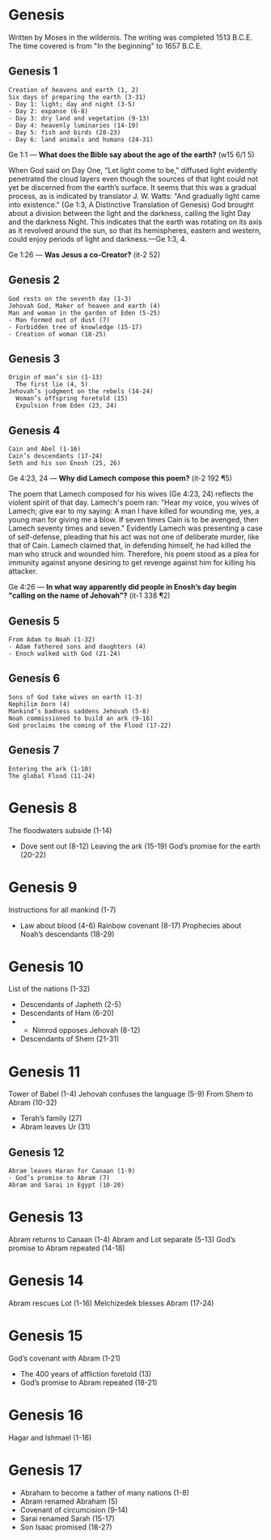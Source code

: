 # Genesis

Written by Moses in the wildernis. The writing was completed 1513 B.C.E. The time covered is from "In the beginning" to 1657 B.C.E.

## Genesis 1

```
Creation of heavens and earth (1, 2)
Six days of preparing the earth (3-31)
- Day 1: light; day and night (3-5)
- Day 2: expanse (6-8)
- Day 3: dry land and vegetation (9-13)
- Day 4: heavenly luminaries (14-19)
- Day 5: fish and birds (20-23)
- Day 6: land animals and humans (24-31)
```

Ge 1:1 ​— **What does the Bible say about the age of the earth?** (w15 6/1 5)

When God said on Day One, "Let light come to be," diffused light evidently penetrated the cloud layers even though the sources of that light could not yet be discerned from the earth’s surface. It seems that this was a gradual process, as is indicated by translator J. W. Watts: "And gradually light came into existence." (Ge 1:3, A Distinctive Translation of Genesis) God brought about a division between the light and the darkness, calling the light Day and the darkness Night. This indicates that the earth was rotating on its axis as it revolved around the sun, so that its hemispheres, eastern and western, could enjoy periods of light and darkness.​—Ge 1:3, 4.

Ge 1:26 ​— **Was Jesus a co-Creator?** (it-2 52)

## Genesis 2

```
God rests on the seventh day (1-3)
Jehovah God, Maker of heaven and earth (4)
Man and woman in the garden of Eden (5-25)
- Man formed out of dust (7)
- Forbidden tree of knowledge (15-17)
- Creation of woman (18-25)
```

## Genesis 3

```
Origin of man’s sin (1-13)
  The first lie (4, 5)
Jehovah’s judgment on the rebels (14-24)
  Woman’s offspring foretold (15)
  Expulsion from Eden (23, 24)
```

## Genesis 4

```
Cain and Abel (1-16)
Cain’s descendants (17-24)
Seth and his son Enosh (25, 26)
```

Ge 4:23, 24 ​— **Why did Lamech compose this poem?** (it-2 192 ¶5)

The poem that Lamech composed for his wives (Ge 4:23, 24) reflects the violent spirit of that day. Lamech's poem ran: "Hear my voice, you wives of Lamech; give ear to my saying: A man I have killed for wounding me, yes, a young man for giving me a blow. If seven times Cain is to be avenged, then Lamech seventy times and seven." Evidently Lamech was presenting a case of self-defense, pleading that his act was not one of deliberate murder, like that of Cain. Lamech claimed that, in defending himself, he had killed the man who struck and wounded him. Therefore, his poem stood as a plea for immunity against anyone desiring to get revenge against him for killing his attacker.

Ge 4:26 ​— **In what way apparently did people in Enosh’s day begin "calling on the name of Jehovah"?** (it-1 338 ¶2)
## Genesis 5

```
From Adam to Noah (1-32)
- Adam fathered sons and daughters (4)
- Enoch walked with God (21-24)
```

## Genesis 6

```
Sons of God take wives on earth (1-3)
Nephilim born (4)
Mankind’s badness saddens Jehovah (5-8)
Noah commissioned to build an ark (9-16)
God proclaims the coming of the Flood (17-22)
```

## Genesis 7

```
Entering the ark (1-10)
The global Flood (11-24)
```

# Genesis 8

The floodwaters subside (1-14)
- Dove sent out (8-12)
Leaving the ark (15-19)
God’s promise for the earth (20-22)

# Genesis 9

Instructions for all mankind (1-7)
- Law about blood (4-6)
Rainbow covenant (8-17)
Prophecies about Noah’s descendants (18-29)

# Genesis 10

List of the nations (1-32)
- Descendants of Japheth (2-5)
- Descendants of Ham (6-20)
- - Nimrod opposes Jehovah (8-12)
- Descendants of Shem (21-31)

# Genesis 11

Tower of Babel (1-4)
Jehovah confuses the language (5-9)
From Shem to Abram (10-32)
- Terah’s family (27)
- Abram leaves Ur (31)

## Genesis 12

```
Abram leaves Haran for Canaan (1-9)
- God’s promise to Abram (7)
Abram and Sarai in Egypt (10-20)
```

# Genesis 13

Abram returns to Canaan (1-4)
Abram and Lot separate (5-13)
God’s promise to Abram repeated (14-18)

# Genesis 14

Abram rescues Lot (1-16)
Melchizedek blesses Abram (17-24)

# Genesis 15

God’s covenant with Abram (1-21)
- The 400 years of affliction foretold (13)
- God’s promise to Abram repeated (18-21)

# Genesis 16

Hagar and Ishmael (1-16)

# Genesis 17

- Abraham to become a father of many nations (1-8)
- Abram renamed Abraham (5)
- Covenant of circumcision (9-14)
- Sarai renamed Sarah (15-17)
- Son Isaac promised (18-27)

